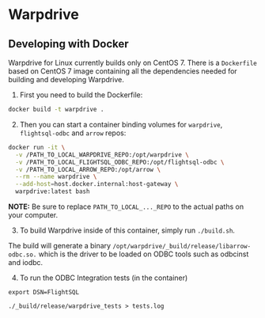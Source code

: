 # Warpdrive

## Developing with Docker

Warpdrive for Linux currently builds only on CentOS 7.
There is a `Dockerfile` based on CentOS 7 image containing all the dependencies needed for building and developing Warpdrive.

1. First you need to build the Dockerfile:

```bash
docker build -t warpdrive .
```

2. Then you can start a container binding volumes for `warpdrive`, `flightsql-odbc` and `arrow` repos:

```bash
docker run -it \
  -v /PATH_TO_LOCAL_WARPDRIVE_REPO:/opt/warpdrive \
  -v /PATH_TO_LOCAL_FLIGHTSQL_ODBC_REPO:/opt/flightsql-odbc \
  -v /PATH_TO_LOCAL_ARROW_REPO:/opt/arrow \
  --rm --name warpdrive \
  --add-host=host.docker.internal:host-gateway \
  warpdrive:latest bash
```

**NOTE:** Be sure to replace `PATH_TO_LOCAL_..._REPO` to the actual paths on your computer.

3. To build Warpdrive inside of this container, simply run `./build.sh`.

The build will generate a binary `/opt/warpdrive/_build/release/libarrow-odbc.so.` which is the driver to be loaded on ODBC tools such as odbcinst and iodbc.

4. To run the ODBC Integration tests (in the container)

```
export DSN=FlightSQL

./_build/release/warpdrive_tests > tests.log
```
